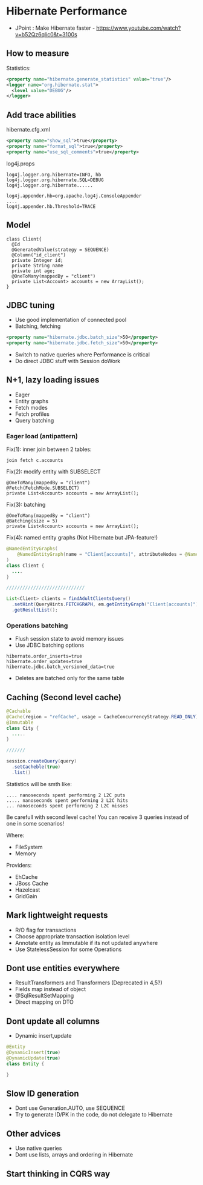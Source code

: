 # Hibernate Performance

* JPoint : Make Hibernate faster - https://www.youtube.com/watch?v=b52Qz6qlic0&t=3100s

## How to measure

Statistics:
```xml
<property name="hibernate.generate_statistics" value="true"/>
<logger name="org.hibernate.stat">
  <level value="DEBUG"/>
</logger>  
```
## Add trace abilities

hibernate.cfg.xml
```xml
<property name="show_sql">true</property>
<property name="format_sql">true</property>
<property name="use_sql_comments">true</property>
```

log4j.props
```
log4j.logger.org.hibernate=INFO, hb
log4j.logger.org.hibernate.SQL=DEBUG
log4j.logger.org.hibernate......

log4j.appender.hb=org.apache.log4j.ConsoleAppender
....
log4j.appender.hb.Threshold=TRACE

```

## Model

```
class Client{
  @Id
  @GeneratedValue(strategy = SEQUENCE)
  @Column("id_client")
  private Integer id;
  private String name
  private int age;
  @OneToMany(mappedBy = "client")  
  private List<Account> accounts = new ArrayList();
}
```

## JDBC tuning

* Use good implementation of connected pool
* Batching, fetching
```xml
<property name="hibernate.jdbc.batch_size">50</property>
<property name="hibernate.jdbc.fetch_size">50</property>
```
* Switch to native queries where Performance is critical
* Do direct JDBC stuff with Session doWork

## N+1, lazy loading issues

* Eager
* Entity graphs
* Fetch modes
* Fetch profiles
* Query batching

### Eager load (antipattern)

Fix(1): inner join between 2 tables:
```
join fetch c.accounts
```
Fix(2): modify entity with SUBSELECT
```
@OneToMany(mappedBy = "client")
@Fetch(FetchMode.SUBSELECT)
private List<Account> accounts = new ArrayList();
```
Fix(3): batching
```
@OneToMany(mappedBy = "client")
@Batching(size = 5)
private List<Account> accounts = new ArrayList();
```

Fix(4): named entity graphs (Not Hibernate but JPA-feature!)
```java
@NamedEntityGraphs(
    @NamedEntityGraph(name = "Client[accounts]", attributeNodes = @NamedAttributeNode("accounts")
)
class Client {
  ....
}  

/////////////////////////////

List<Client> clients = findAdultClientsQuery()
  .setHint(QueryHints.FETCHGRAPH, em.getEntityGraph("Client[accounts]"))
  .getResultList();

```

### Operations batching

* Flush session state to avoid memory issues
* Use JDBC batching options
```
hibernate.order_inserts=true
hibernate.order_updates=true
hibernate.jdbc.batch_versioned_data=true
```
* Deletes are batched only for the same table

## Caching (Second level cache)

```java
@Cachable
@Cache(region = "refCache", usage = CacheConcurrencyStrategy.READ_ONLY)
@Immutable
class City {
  .....
}

///////

session.createQuery(query)
  .setCacheble(true)
  .list()

```

Statistics will be smth like:
```
.... nanoseconds spent performing 2 L2C puts
..... nanoseconds spent performing 2 L2C hits
... nanoseconds spent performing 2 L2C misses
```

Be carefull with second level cache! You can receive 3 queries instead
of one in some scenarios!

Where:
* FileSystem
* Memory

Providers:
* EhCache
* JBoss Cache
* Hazelcast
* GridGain

## Mark lightweight requests

* R/O flag for transactions
* Choose appropriate transaction isolation level
* Annotate entity as Immutable if its not updated anywhere
* Use StatelessSession for some Operations

## Dont use entities everywhere

* ResultTransformers and Transformers (Deprecated in 4,5?)
* Fields map instead of object
* @SqlResultSetMapping
* Direct mapping on DTO

## Dont update all columns

* Dynamic insert,update

```java
@Entity
@DynamicInsert(true)
@DynamicUpdate(true)
class Entity {

}
```

## Slow ID generation

* Dont use Generation.AUTO, use SEQUENCE
* Try to generate ID/PK in the code, do not delegate to Hibernate

## Other advices

* Use native queries
* Dont use lists, arrays and ordering in Hibernate

## Start thinking in CQRS way
